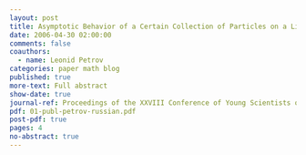 ```yaml
---
layout: post
title: Asymptotic Behavior of a Certain Collection of Particles on a Line Under Synchronization
date: 2006-04-30 02:00:00
comments: false
coauthors:
  - name: Leonid Petrov
categories: paper math blog
published: true
more-text: Full abstract
show-date: true
journal-ref: Proceedings of the XXVIII Conference of Young Scientists of Department of Mechanics and Mathematics of the Lomonosov Moscow State University (2006), 152-156, in Russian
pdf: 01-publ-petrov-russian.pdf
post-pdf: true
pages: 4
no-abstract: true
---
```

